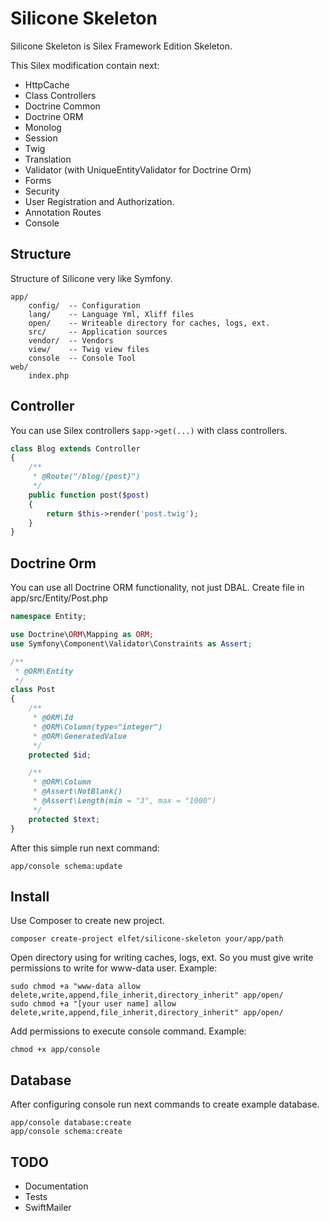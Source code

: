 Silicone Skeleton
=================

Silicone Skeleton is Silex Framework Edition Skeleton.

This Silex modification contain next:
* HttpCache
* Class Controllers
* Doctrine Common
* Doctrine ORM
* Monolog
* Session
* Twig
* Translation
* Validator (with UniqueEntityValidator for Doctrine Orm)
* Forms
* Security
* User Registration and Authorization.
* Annotation Routes
* Console

Structure
---------
Structure of Silicone very like Symfony.
```
app/
    config/  -- Configuration
    lang/    -- Language Yml, Xliff files
    open/    -- Writeable directory for caches, logs, ext.
    src/     -- Application sources
    vendor/  -- Vendors
    view/    -- Twig view files
    console  -- Console Tool
web/
    index.php
```

Controller
----------
You can use Silex controllers `$app->get(...)` with class controllers.
```php
class Blog extends Controller
{
    /**
     * @Route("/blog/{post}")
     */
    public function post($post)
    {
        return $this->render('post.twig');
    }
}
```

Doctrine Orm
------------
You can use all Doctrine ORM functionality, not just DBAL. Create file in app/src/Entity/Post.php
```php
namespace Entity;

use Doctrine\ORM\Mapping as ORM;
use Symfony\Component\Validator\Constraints as Assert;

/**
 * @ORM\Entity
 */
class Post
{
    /**
     * @ORM\Id
     * @ORM\Column(type="integer")
     * @ORM\GeneratedValue
     */
    protected $id;

    /**
     * @ORM\Column
     * @Assert\NotBlank()
     * @Assert\Length(min = "3", max = "1000")
     */
    protected $text;
}
```

After this simple run next command:
```
app/console schema:update
```

Install
-------

Use Composer to create new project.
```
composer create-project elfet/silicone-skeleton your/app/path
```

Open directory using for writing caches, logs, ext. So you must give write permissions to write for www-data user.
Example:
```
sudo chmod +a "www-data allow delete,write,append,file_inherit,directory_inherit" app/open/
sudo chmod +a "[your user name] allow delete,write,append,file_inherit,directory_inherit" app/open/
```

Add permissions to execute console command.
Example:
```
chmod +x app/console
```

Database
--------
After configuring console run next commands to create example database.
```
app/console database:create
app/console schema:create
```


TODO
----
* Documentation
* Tests
* SwiftMailer

